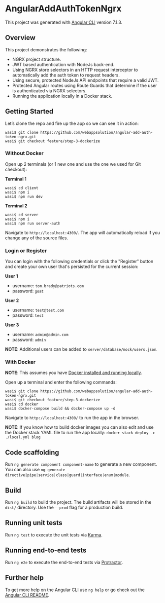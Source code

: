# AngularAddAuthTokenNgrx

This project was generated with [Angular CLI](https://github.com/angular/angular-cli) version 7.1.3.

## Overview

This project demonstrates the following:
 
* NGRX project structure.
* JWT based authentication with NodeJs back-end.
* Using NGRX store selectors in an HTTP request interceptor to automatically add the auth token to request headers.
* Using secure, protected NodeJs API endpoints that require a valid JWT.
* Protected Angular routes using Route Guards that determine if the user is authenticated via NGRX selectors.
* Running the application locally in a Docker stack. 

## Getting Started

Let’s clone the repo and fire up the app so we can see it in action:

```
wasi$ git clone https://github.com/webappsolution/angular-add-auth-token-ngrx.git
wasi$ git checkout feature/step-3-dockerize
```

### Without Docker

Open up 2 terminals (or 1 new one and use the one we used for Git checkout): 

**Terminal 1**

```
wasi$ cd client
wasi$ npm i
wasi$ npm run dev
```

**Terminal 2**

```
wasi$ cd server
wasi$ npm i
wasi$ npm run server-auth
```

Navigate to `http://localhost:4300/`. The app will automatically reload if you change any of the source files.

### Login or Register

You can login with the following credentials or click the "Register" button and create your own user that's persisted for the 
current session:

**User 1**

* username: `tom.brady@patriots.com`
* password: `goat`

**User 2**

* username: `test@test.com`
* password: `test`

**User 3**

* username: `admin@admin.com`
* password: `admin`

**NOTE**: Additional users can be added to `server/database/mock/users.json`.

### With Docker

**NOTE**: This assumes you have [Docker installed and running locally](https://www.docker.com/products/docker-desktop).

Open up a terminal and enter the following commands: 

```
wasi$ git clone https://github.com/webappsolution/angular-add-auth-token-ngrx.git
wasi$ git checkout feature/step-3-dockerize
wasi$ cd docker
wasi$ docker-compose build && docker-compose up -d
```

Navigate to `http://localhost:4300/` to run the app in the browser.

**NOTE**: If you know how to build docker images you can also edit and use the Docker stack YAML file to run the app locally: 
`docker stack deploy -c ./local.yml blog`

## Code scaffolding

Run `ng generate component component-name` to generate a new component. You can also use `ng generate directive|pipe|service|class|guard|interface|enum|module`.

## Build

Run `ng build` to build the project. The build artifacts will be stored in the `dist/` directory. Use the `--prod` flag for a production build.

## Running unit tests

Run `ng test` to execute the unit tests via [Karma](https://karma-runner.github.io).

## Running end-to-end tests

Run `ng e2e` to execute the end-to-end tests via [Protractor](http://www.protractortest.org/).

## Further help

To get more help on the Angular CLI use `ng help` or go check out the [Angular CLI README](https://github.com/angular/angular-cli/blob/master/README.md).
